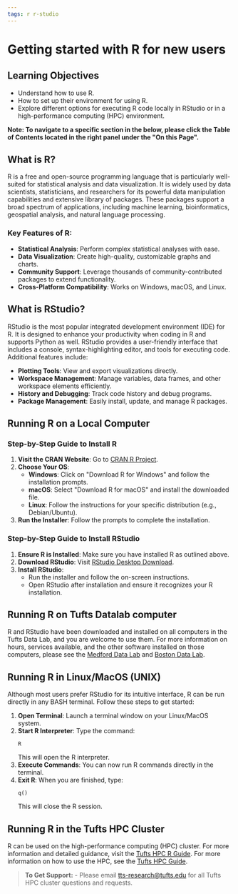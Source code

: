 ```yaml
---
tags: r r-studio
---
```


# Getting started with R for new users


## Learning Objectives

- Understand how to use R.
- How to set up their environment for using R.
- Explore different options for executing R code locally in RStudio or in a high-performance computing (HPC) environment. 

**Note: To navigate to a specific section in the below, please click the Table of Contents located in the right panel under the "On this Page".**

## What is R?

R is a free and open-source programming language that is particularly well-suited for statistical analysis and data visualization. It is widely used by data scientists, statisticians, and researchers for its powerful data manipulation capabilities and extensive library of packages. These packages support a broad spectrum of applications, including machine learning, bioinformatics, geospatial analysis, and natural language processing.

### Key Features of R:
- **Statistical Analysis**: Perform complex statistical analyses with ease.
- **Data Visualization**: Create high-quality, customizable graphs and charts.
- **Community Support**: Leverage thousands of community-contributed packages to extend functionality.
- **Cross-Platform Compatibility**: Works on Windows, macOS, and Linux.

## What is RStudio?

RStudio is the most popular integrated development environment (IDE) for R. It is designed to enhance your productivity when coding in R and supports Python as well. RStudio provides a user-friendly interface that includes a console, syntax-highlighting editor, and tools for executing code. Additional features include:

- **Plotting Tools**: View and export visualizations directly.
- **Workspace Management**: Manage variables, data frames, and other workspace elements efficiently.
- **History and Debugging**: Track code history and debug programs.
- **Package Management**: Easily install, update, and manage R packages.


## Running R on a Local Computer

### Step-by-Step Guide to Install R

1. **Visit the CRAN Website**: Go to [CRAN R Project](https://cran.rstudio.com/).
2. **Choose Your OS**:
   - **Windows**: Click on "Download R for Windows" and follow the installation prompts.
   - **macOS**: Select "Download R for macOS" and install the downloaded file.
   - **Linux**: Follow the instructions for your specific distribution (e.g., Debian/Ubuntu).
3. **Run the Installer**: Follow the prompts to complete the installation.

### Step-by-Step Guide to Install RStudio

1. **Ensure R is Installed**: Make sure you have installed R as outlined above.
2. **Download RStudio**: Visit [RStudio Desktop Download](https://posit.co/download/rstudio-desktop/).
3. **Install RStudio**:
   - Run the installer and follow the on-screen instructions.
   - Open RStudio after installation and ensure it recognizes your R installation.

## Running R on Tufts Datalab computer
R and RStudio have been downloaded and installed on all computers in the Tufts Data Lab, and you are welcome to use them. 
For more information on hours, services available, and the other software installed on those computers, please see the [Medford Data Lab](https://sites.tufts.edu/datalab/medford-data-lab/) and [Boston Data Lab](https://sites.tufts.edu/datalab/boston-data-lab/).

## Running R in Linux/MacOS (UNIX)

Although most users prefer RStudio for its intuitive interface, R can be run directly in any BASH terminal. Follow these steps to get started:

1. **Open Terminal**: Launch a terminal window on your Linux/MacOS system.
2. **Start R Interpreter**: Type the command:
   ```
   R
   ```
   This will open the R interpreter.
3. **Execute Commands**: You can now run R commands directly in the terminal.
4. **Exit R**: When you are finished, type:
   ```
   q()
   ```
   This will close the R session.

## Running R in the Tufts HPC Cluster

R can be used on the high-performance computing (HPC) cluster. For more information and detailed guidance, visit the [Tufts HPC R Guide](https://tuftsrt.github.io/guides/dev/hpc/Application/r.html). For more information on how to use the HPC, see the [Tufts HPC Guide](https://tuftsrt.github.io/guides/dev/hpc/Access/index.html).

>  **To Get Support:** - Please email tts-research@tufts.edu for all Tufts HPC cluster questions and requests.
